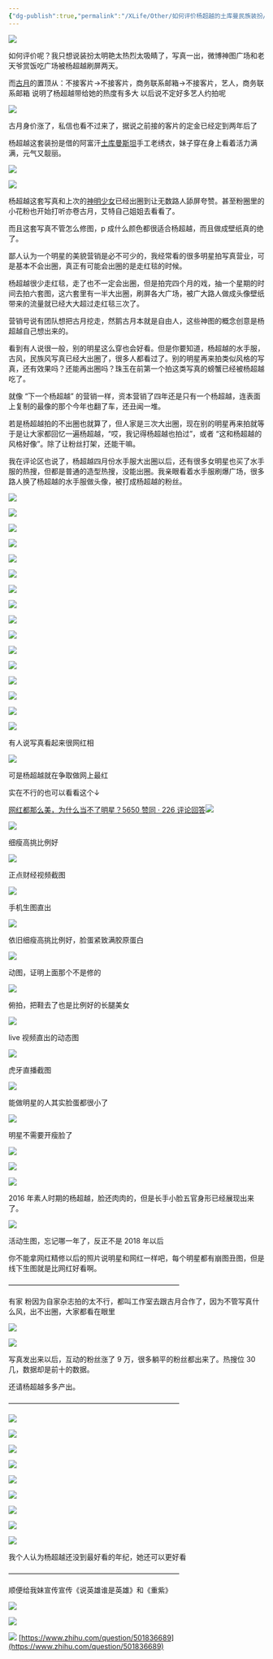 ```yaml
---
{"dg-publish":true,"permalink":"/XLife/Other/如何评价杨超越的土库曼民族装扮/","noteIcon":""}
---
```


![](https://pic2.zhimg.com/80/v2-f51890eb76c736b1b493c4aed759cc0b_720w.jpg?source=1940ef5c)

如何评价呢？我只想说装扮太明艳太热烈太吸睛了，写真一出，微博神图广场和老天爷赏饭吃广场被杨超越刷屏两天。

而[古月](https://www.zhihu.com/search?q=%E5%8F%A4%E6%9C%88&search_source=Entity&hybrid_search_source=Entity&hybrid_search_extra=%7B%22sourceType%22%3A%22answer%22%2C%22sourceId%22%3A2246095772%7D)的置顶从：不接客片→不接客片，商务联系邮箱→不接客片，艺人，商务联系邮箱 说明了杨超越带给她的热度有多大 以后说不定好多艺人约拍呢

![](https://pic2.zhimg.com/80/v2-e128a59176f89fb8d1438dd6e38ccfef_720w.jpg?source=1940ef5c)

古月身价涨了，私信也看不过来了，据说之前接的客片的定金已经定到两年后了

杨超越这套装扮是借的阿富汗[土库曼斯坦](https://www.zhihu.com/search?q=%E5%9C%9F%E5%BA%93%E6%9B%BC%E6%96%AF%E5%9D%A6&search_source=Entity&hybrid_search_source=Entity&hybrid_search_extra=%7B%22sourceType%22%3A%22answer%22%2C%22sourceId%22%3A2246095772%7D)手工老绣衣，妹子穿在身上看着活力满满，元气又靓丽。

![](https://pic1.zhimg.com/80/v2-62e643b96d78b5c6fcaeca2f41bc9939_720w.jpg?source=1940ef5c)

![](https://pica.zhimg.com/80/v2-6978773d95448ea3412b467d08ea4010_720w.jpg?source=1940ef5c)

杨超越这套写真和上次的[神明少女](https://www.zhihu.com/search?q=%E7%A5%9E%E6%98%8E%E5%B0%91%E5%A5%B3&search_source=Entity&hybrid_search_source=Entity&hybrid_search_extra=%7B%22sourceType%22%3A%22answer%22%2C%22sourceId%22%3A2246095772%7D)已经出圈到让无数路人舔屏夸赞。甚至粉圈里的小花粉也开始打听亦卷古月，艾特自己姐姐去看看了。

而且这套写真不管怎么修图，p 成什么颜色都很适合杨超越，而且做成壁纸真的绝了。

鄙人认为一个明星的美貌营销是必不可少的，我经常看的很多明星拍写真营业，可是基本不会出圈，真正有可能会出圈的是走红毯的时候。

杨超越很少走红毯，走了也不一定会出圈，但是拍完四个月的戏，抽一个星期的时间去拍六套图，这六套里有一半大出圈，刷屏各大广场，被广大路人做成头像壁纸带来的流量就已经大大超过走红毯三次了。

营销号说有团队想把古月挖走，然鹅古月本就是自由人，这些神图的概念创意是杨超越自己想出来的。

看到有人说很一般，别的明星这么穿也会好看。但是你要知道，杨超越的水手服，古风，民族风写真已经大出圈了，很多人都看过了。别的明星再来拍类似风格的写真，还有效果吗？还能再出圈吗？珠玉在前第一个拍这类写真的螃蟹已经被杨超越吃了。

就像 “下一个杨超越” 的营销一样，资本营销了四年还是只有一个杨超越，连表面上复制的最像的那个今年也翻了车，还丑闻一堆。

若是杨超越拍的不出圈也就算了，但人家是三次大出圈，现在别的明星再来拍就等于是让大家都回忆一遍杨超越，“哎，我记得杨超越也拍过”，或者 “这和杨超越的风格好像”。除了让粉丝打架，还能干嘛。

我在评论区也说了，杨超越四月份水手服大出圈以后，还有很多女明星也买了水手服的热搜，但都是普通的造型热搜，没能出圈。我亲眼看着水手服刷爆广场，很多路人换了杨超越的水手服做头像，被打成杨超越的粉丝。

![](https://pica.zhimg.com/80/v2-5fd9d33bbe12ded32ec245eb1c8d9dbe_720w.jpg?source=1940ef5c)

![](https://pic1.zhimg.com/80/v2-cee80b35671eb313a91a44bc6d45fe67_720w.jpg?source=1940ef5c)

![](https://pic3.zhimg.com/80/v2-3a07ebc63d67287a6c9f490e2bfdab1f_720w.jpg?source=1940ef5c)

![](https://pic2.zhimg.com/80/v2-f15d56c9ca19ad6b3a17b467cc943d1e_720w.jpg?source=1940ef5c)

![](https://pic1.zhimg.com/80/v2-dd9208a954fb778a3774d2b4acf9b08a_720w.jpg?source=1940ef5c)

![](https://pic3.zhimg.com/80/v2-6fc005515dea8198e3b10b12f6421950_720w.jpg?source=1940ef5c)

![](https://pica.zhimg.com/80/v2-3225f1c5b6f20914feb84f7f2b3eaa9a_720w.jpg?source=1940ef5c)

![](https://pic3.zhimg.com/80/v2-0915190351279d7240a192fbe4a83faf_720w.jpg?source=1940ef5c)

![](https://pic3.zhimg.com/80/v2-cd28bc67b1cc5eb6859fc626d58e939b_720w.jpg?source=1940ef5c)

![](https://pica.zhimg.com/80/v2-fa2648a130749ee0e57b2a2d03cd94d9_720w.jpg?source=1940ef5c)

![](https://pic1.zhimg.com/80/v2-864bea657ef01007721d9ac1af601683_720w.jpg?source=1940ef5c)

![](https://pica.zhimg.com/80/v2-922d81aa7db5734091b85c1b1c307a3d_720w.jpg?source=1940ef5c)

![](https://pic3.zhimg.com/80/v2-9ddbf4d45514d47a49650aa334b96ca0_720w.jpg?source=1940ef5c)

![](https://pica.zhimg.com/80/v2-7950b8cab19deef41c9a586893462305_720w.jpg?source=1940ef5c)

![](https://pic3.zhimg.com/80/v2-e7dc0498b3e1f620eec5a7542b5b2e32_720w.jpg?source=1940ef5c)

![](https://pic3.zhimg.com/80/v2-6c50e0a3fed1891a490aa4a1098ae1e2_720w.jpg?source=1940ef5c)

有人说写真看起来很网红相

![](https://pic3.zhimg.com/80/v2-5faeb1a0e1cffb173a1f86d171139878_720w.jpg?source=1940ef5c)

可是杨超越就在争取做网上最红

实在不行的也可以看看这个↓

[网红都那么美，为什么当不了明星？5650 赞同 · 226 评论回答![](https://pic4.zhimg.com/v2-7feddb5ffc4161716d23f49391eb9487_120x160.jpg)
](https://www.zhihu.com/answer/499892722)

![](https://pic2.zhimg.com/80/v2-c04164eb44771795f3ee5a4335acedaf_720w.jpg?source=1940ef5c)

细瘦高挑比例好

![](https://pic2.zhimg.com/80/v2-aa9d753bc7f05177ed92a87601502615_720w.jpg?source=1940ef5c)

正点财经视频截图

![](https://pic3.zhimg.com/80/v2-3781817601eb0c72e605c7d012fe57f6_720w.jpg?source=1940ef5c)

手机生图直出

![](https://pic3.zhimg.com/80/v2-349430f4291629ef36fd32ef42a654a0_720w.jpg?source=1940ef5c)

依旧细瘦高挑比例好，脸蛋紧致满胶原蛋白

![](https://pica.zhimg.com/50/v2-f39d1f29df2049a6262dc21833eaacdb_720w.jpg?source=1940ef5c)

动图，证明上面那个不是修的

![](https://pic2.zhimg.com/50/v2-3ff2cd4a83ce249c9f779daea6f920f1_720w.jpg?source=1940ef5c)

俯拍，把鞋去了也是比例好的长腿美女

![](https://pic3.zhimg.com/50/v2-f68e2eb9c7966dab477fe935a6c188f2_720w.jpg?source=1940ef5c)

live 视频直出的动态图

![](https://pic3.zhimg.com/50/v2-baa599d0e191f294d8cfa9c0246c6e3f_720w.jpg?source=1940ef5c)

虎牙直播截图

![](https://pica.zhimg.com/80/v2-ed453ce7dfc97bee41cda37616c8dc40_720w.jpg?source=1940ef5c)

能做明星的人其实脸蛋都很小了

![](https://pic1.zhimg.com/80/v2-0052cc2cf19a5f8e80e1b8112df0bc44_720w.jpg?source=1940ef5c)

明星不需要开瘦脸了

![](https://pic2.zhimg.com/80/v2-80a922dd959688ee8bb0e37009335dde_720w.jpg?source=1940ef5c)

![](https://pic2.zhimg.com/80/v2-6bd25e5859c2885de79f966f2f784153_720w.jpg?source=1940ef5c)

![](https://pic1.zhimg.com/80/v2-ecddb66c7806741af1bc8b9dcccaf765_720w.jpg?source=1940ef5c)

2016 年素人时期的杨超越，脸还肉肉的，但是长手小脸五官身形已经展现出来了。

![](https://pic3.zhimg.com/80/v2-89bb8f6794f1eb7a83d82b74e15b03ca_720w.jpg?source=1940ef5c)

活动生图，忘记哪一年了，反正不是 2018 年以后

你不能拿网红精修以后的照片说明星和网红一样吧，每个明星都有崩图丑图，但是线下生图就是比网红好看啊。

————————————————————————

有家 粉因为自家杂志拍的太不行，都叫工作室去跟古月合作了，因为不管写真什么风，出不出圈，大家都看在眼里

![](https://pica.zhimg.com/80/v2-eae6225b5ba331f6c6c6c4f8c0483e4d_720w.jpg?source=1940ef5c)

![](https://pic3.zhimg.com/80/v2-a1b121eb82725c5883caae440428ccbf_720w.jpg?source=1940ef5c)

写真发出来以后，互动的粉丝涨了 9 万，很多躺平的粉丝都出来了。热搜位 30 几，数据却是前十的数据。

还请杨超越多多产出。

————————————————————————

![](https://pic3.zhimg.com/50/v2-701906e8bd26d82e4338076b2757c5ae_720w.jpg?source=1940ef5c)

![](https://pic1.zhimg.com/50/v2-f68e2eb9c7966dab477fe935a6c188f2_720w.jpg?source=1940ef5c)

![](https://pica.zhimg.com/50/v2-ee486fff71e6d70e7c9427562bbe403d_720w.jpg?source=1940ef5c)

![](https://pic1.zhimg.com/80/v2-df9450e82bd1a65cdf1f3d625d56061f_720w.jpg?source=1940ef5c)

![](https://pica.zhimg.com/80/v2-ae432a28b1d55e6cd33a40551cd42728_720w.jpg?source=1940ef5c)

![](https://pic3.zhimg.com/80/v2-9975a4930e752735759086fb23380c6b_720w.jpg?source=1940ef5c)

![](https://pica.zhimg.com/80/v2-4afa17e560d46edc85ea91ec9c2c642a_720w.jpg?source=1940ef5c)

![](https://pic1.zhimg.com/80/v2-1bec82130d92774b0c0560e46120eb40_720w.jpg?source=1940ef5c)

![](https://pic2.zhimg.com/80/v2-90e6bdbe845b9541fb57b48112775abb_720w.jpg?source=1940ef5c)

我个人认为杨超越还没到最好看的年纪，她还可以更好看

————————————————————————

顺便给我妹宣传宣传《说英雄谁是英雄》和《重紫》

![](https://pic1.zhimg.com/80/v2-e000c8106ac31a7ac63cbb54f97ab8a3_720w.jpg?source=1940ef5c)

![](https://pic3.zhimg.com/80/v2-99f8f288972bf9f09e2a30f7df4d560c_720w.jpg?source=1940ef5c)

![](https://pic2.zhimg.com/80/v2-a4ea791f8c032c117358a7e7dd431c00_720w.jpg?source=1940ef5c) 
 [https://www.zhihu.com/question/501836689](https://www.zhihu.com/question/501836689)
